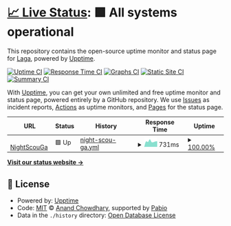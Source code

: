 # [📈 Live Status](https://Laga.github.io/nightscoutga-upptime): <!--live status--> **🟩 All systems operational**

This repository contains the open-source uptime monitor and status page for [Laga](https://Laga.github.io/nightscoutga-upptime), powered by [Upptime](https://github.com/upptime/upptime).

[![Uptime CI](https://github.com/Laga/nightscoutga-upptime/workflows/Uptime%20CI/badge.svg)](https://github.com/Laga/nightscoutga-upptime/actions?query=workflow%3A%22Uptime+CI%22)
[![Response Time CI](https://github.com/Laga/nightscoutga-upptime/workflows/Response%20Time%20CI/badge.svg)](https://github.com/Laga/nightscoutga-upptime/actions?query=workflow%3A%22Response+Time+CI%22)
[![Graphs CI](https://github.com/Laga/nightscoutga-upptime/workflows/Graphs%20CI/badge.svg)](https://github.com/Laga/nightscoutga-upptime/actions?query=workflow%3A%22Graphs+CI%22)
[![Static Site CI](https://github.com/Laga/nightscoutga-upptime/workflows/Static%20Site%20CI/badge.svg)](https://github.com/Laga/nightscoutga-upptime/actions?query=workflow%3A%22Static+Site+CI%22)
[![Summary CI](https://github.com/Laga/nightscoutga-upptime/workflows/Summary%20CI/badge.svg)](https://github.com/Laga/nightscoutga-upptime/actions?query=workflow%3A%22Summary+CI%22)

With [Upptime](https://upptime.js.org), you can get your own unlimited and free uptime monitor and status page, powered entirely by a GitHub repository. We use [Issues](https://github.com/Laga/nightscoutga-upptime/issues) as incident reports, [Actions](https://github.com/Laga/nightscoutga-upptime/actions) as uptime monitors, and [Pages](https://Laga.github.io/nightscoutga-upptime) for the status page.

<!--start: status pages-->
<!-- This summary is generated by Upptime (https://github.com/upptime/upptime) -->
<!-- Do not edit this manually, your changes will be overwritten -->
<!-- prettier-ignore -->
| URL | Status | History | Response Time | Uptime |
| --- | ------ | ------- | ------------- | ------ |
| <img alt="" src="https://icons.duckduckgo.com/ip3/nightscoutga.freeddns.org.ico" height="13"> [NightScouGa](https://nightscoutga.freeddns.org/) | 🟩 Up | [night-scou-ga.yml](https://github.com/Laga/nightscoutga-upptime/commits/HEAD/history/night-scou-ga.yml) | <details><summary><img alt="Response time graph" src="./graphs/night-scou-ga/response-time-week.png" height="20"> 731ms</summary><br><a href="https://Laga.github.io/nightscoutga-upptime/history/night-scou-ga"><img alt="Response time 828" src="https://img.shields.io/endpoint?url=https%3A%2F%2Fraw.githubusercontent.com%2FLaga%2Fnightscoutga-upptime%2FHEAD%2Fapi%2Fnight-scou-ga%2Fresponse-time.json"></a><br><a href="https://Laga.github.io/nightscoutga-upptime/history/night-scou-ga"><img alt="24-hour response time 652" src="https://img.shields.io/endpoint?url=https%3A%2F%2Fraw.githubusercontent.com%2FLaga%2Fnightscoutga-upptime%2FHEAD%2Fapi%2Fnight-scou-ga%2Fresponse-time-day.json"></a><br><a href="https://Laga.github.io/nightscoutga-upptime/history/night-scou-ga"><img alt="7-day response time 731" src="https://img.shields.io/endpoint?url=https%3A%2F%2Fraw.githubusercontent.com%2FLaga%2Fnightscoutga-upptime%2FHEAD%2Fapi%2Fnight-scou-ga%2Fresponse-time-week.json"></a><br><a href="https://Laga.github.io/nightscoutga-upptime/history/night-scou-ga"><img alt="30-day response time 793" src="https://img.shields.io/endpoint?url=https%3A%2F%2Fraw.githubusercontent.com%2FLaga%2Fnightscoutga-upptime%2FHEAD%2Fapi%2Fnight-scou-ga%2Fresponse-time-month.json"></a><br><a href="https://Laga.github.io/nightscoutga-upptime/history/night-scou-ga"><img alt="1-year response time 828" src="https://img.shields.io/endpoint?url=https%3A%2F%2Fraw.githubusercontent.com%2FLaga%2Fnightscoutga-upptime%2FHEAD%2Fapi%2Fnight-scou-ga%2Fresponse-time-year.json"></a></details> | <details><summary><a href="https://Laga.github.io/nightscoutga-upptime/history/night-scou-ga">100.00%</a></summary><a href="https://Laga.github.io/nightscoutga-upptime/history/night-scou-ga"><img alt="All-time uptime 99.96%" src="https://img.shields.io/endpoint?url=https%3A%2F%2Fraw.githubusercontent.com%2FLaga%2Fnightscoutga-upptime%2FHEAD%2Fapi%2Fnight-scou-ga%2Fuptime.json"></a><br><a href="https://Laga.github.io/nightscoutga-upptime/history/night-scou-ga"><img alt="24-hour uptime 100.00%" src="https://img.shields.io/endpoint?url=https%3A%2F%2Fraw.githubusercontent.com%2FLaga%2Fnightscoutga-upptime%2FHEAD%2Fapi%2Fnight-scou-ga%2Fuptime-day.json"></a><br><a href="https://Laga.github.io/nightscoutga-upptime/history/night-scou-ga"><img alt="7-day uptime 100.00%" src="https://img.shields.io/endpoint?url=https%3A%2F%2Fraw.githubusercontent.com%2FLaga%2Fnightscoutga-upptime%2FHEAD%2Fapi%2Fnight-scou-ga%2Fuptime-week.json"></a><br><a href="https://Laga.github.io/nightscoutga-upptime/history/night-scou-ga"><img alt="30-day uptime 100.00%" src="https://img.shields.io/endpoint?url=https%3A%2F%2Fraw.githubusercontent.com%2FLaga%2Fnightscoutga-upptime%2FHEAD%2Fapi%2Fnight-scou-ga%2Fuptime-month.json"></a><br><a href="https://Laga.github.io/nightscoutga-upptime/history/night-scou-ga"><img alt="1-year uptime 99.96%" src="https://img.shields.io/endpoint?url=https%3A%2F%2Fraw.githubusercontent.com%2FLaga%2Fnightscoutga-upptime%2FHEAD%2Fapi%2Fnight-scou-ga%2Fuptime-year.json"></a></details>

<!--end: status pages-->

[**Visit our status website →**](https://Laga.github.io/nightscoutga-upptime)

## 📄 License

- Powered by: [Upptime](https://github.com/upptime/upptime)
- Code: [MIT](./LICENSE) © [Anand Chowdhary](https://anandchowdhary.com), supported by [Pabio](https://pabio.com)
- Data in the `./history` directory: [Open Database License](https://opendatacommons.org/licenses/odbl/1-0/)
